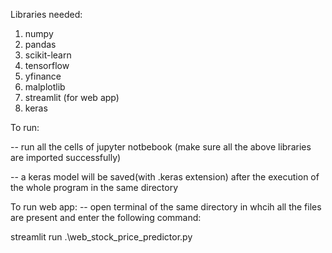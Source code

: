 
Libraries needed:
1. numpy
2. pandas
3. scikit-learn
4. tensorflow
5. yfinance
6. malplotlib
7. streamlit (for web app)
8. keras

To run: 

-- run all the cells of jupyter notbebook (make sure all the above libraries are imported successfully)

-- a keras model will be saved(with .keras extension) after the execution of the whole program in the same directory


To run web app:
-- open terminal of the same directory in whcih all the files are present and enter the following command:

streamlit run .\web_stock_price_predictor.py


